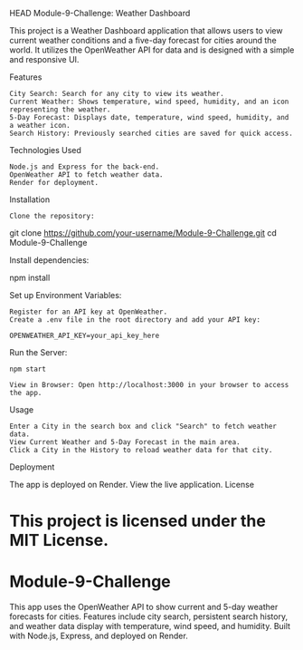 HEAD
Module-9-Challenge: Weather Dashboard

This project is a Weather Dashboard application that allows users to view current weather conditions and a five-day forecast for cities around the world. It utilizes the OpenWeather API for data and is designed with a simple and responsive UI.

Features

    City Search: Search for any city to view its weather.
    Current Weather: Shows temperature, wind speed, humidity, and an icon representing the weather.
    5-Day Forecast: Displays date, temperature, wind speed, humidity, and a weather icon.
    Search History: Previously searched cities are saved for quick access.

Technologies Used

    Node.js and Express for the back-end.
    OpenWeather API to fetch weather data.
    Render for deployment.

Installation

    Clone the repository:

git clone https://github.com/your-username/Module-9-Challenge.git
cd Module-9-Challenge

Install dependencies:

npm install

Set up Environment Variables:

    Register for an API key at OpenWeather.
    Create a .env file in the root directory and add your API key:

    OPENWEATHER_API_KEY=your_api_key_here

Run the Server:

    npm start

    View in Browser: Open http://localhost:3000 in your browser to access the app.

Usage

    Enter a City in the search box and click "Search" to fetch weather data.
    View Current Weather and 5-Day Forecast in the main area.
    Click a City in the History to reload weather data for that city.

Deployment

The app is deployed on Render. View the live application.
License

This project is licensed under the MIT License.
=======
# Module-9-Challenge
This app uses the OpenWeather API to show current and 5-day weather forecasts for cities. Features include city search, persistent search history, and weather data display with temperature, wind speed, and humidity. Built with Node.js, Express, and deployed on Render.
